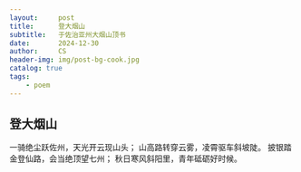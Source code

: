 ```yaml
---
layout:     post
title:      登大烟山
subtitle:   于佐治亚州大烟山顶书
date:       2024-12-30
author:     CS
header-img: img/post-bg-cook.jpg
catalog: true
tags:
    - poem
---
```


## 登大烟山

一骑绝尘跃佐州，天光开云现山头；
山高路转穿云雾，凌霄驱车斜坡陡。
披银踏金登仙路，会当绝顶望七州；
秋日寒风斜阳里，青年砥砺好时候。